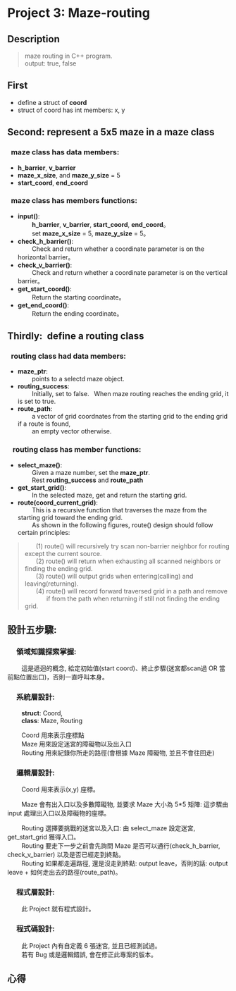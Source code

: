 # Project 3: Maze-routing

## Description
>  maze routing in C++ program.  
>  output: true, false

## First
  - define a struct of **coord**  
  - struct of coord has int members: x, y  

## Second: represent a 5x5 maze in a **maze** class
### &ensp;maze class has data members:
  - **h_barrier**, **v_barrier**
  - **maze_x_size**, and **maze_y_size** = 5
  - **start_coord**, **end_coord**

### &ensp;maze class has members functions:
- **input()**:  
    &ensp;&ensp;&ensp;&ensp; **h_barrier**, **v_barrier**, **start_coord**, **end_coord**。  
    &ensp;&ensp;&ensp;&ensp; set **maze_x_size** = 5, **maze_y_size** = 5。
- **check_h_barrier()**:  
    &ensp;&ensp;&ensp;&ensp; Check and return whether a coordinate parameter is on the horizontal barrier。
- **check_v_barrier()**:  
    &ensp;&ensp;&ensp;&ensp; Check and return whether a coordinate parameter is on the vertical barrier。
- **get_start_coord()**:  
    &ensp;&ensp;&ensp;&ensp; Return the starting coordinate。
- **get_end_coord()**:  
    &ensp;&ensp;&ensp;&ensp; Return the ending coordinate。

## Thirdly:&ensp;define a routing class 
### &ensp;routing class had data members:
  - **maze_ptr**:  
      &ensp;&ensp;&ensp;&ensp; points to a selectd maze object.
  - **routing_success**:  
      &ensp;&ensp;&ensp;&ensp; Initially, set to false.&ensp; When  maze routing reaches the ending grid, it is set to true.
  - **route_path**:  
      &ensp;&ensp;&ensp;&ensp; a vector of grid coordnates from the starting grid to the ending grid if a route is found,  
      &ensp;&ensp;&ensp;&ensp; an empty vector otherwise.

### &ensp; routing class has member functions:  
  - **select_maze()**:  
    &ensp;&ensp;&ensp;&ensp; Given a maze number, set the **maze_ptr**.  
    &ensp;&ensp;&ensp;&ensp; Rest **routing_success** and **route_path**
  - **get_start_grid()**:  
      &ensp;&ensp;&ensp;&ensp; In the selected maze, get and return the starting grid.
  - **route(coord_current_grid)**:  
      &ensp;&ensp;&ensp;&ensp; This is a recursive function that traverses the maze from the starting grid toward the ending grid.  
      &ensp;&ensp;&ensp;&ensp; As shown in the following figures, route() design should follow certain principles:    

> &ensp;&ensp;&ensp; (1) route() will recursively try scan non-barrier neighbor for routing except the current source.  
> &ensp;&ensp;&ensp; (2) route() will return when exhausting all scanned neighbors or finding the ending grid.  
> &ensp;&ensp;&ensp; (3) route() will output grids when entering(calling) and leaving(returning).  
> &ensp;&ensp;&ensp; (4) route() will record forward traversed grid in a path and remove   
> &ensp;&ensp;&ensp;&ensp;&ensp;&ensp;&ensp;if from the path when returning if still not finding the ending grid.

## 設計五步驟:
### &ensp;&ensp; 領域知識探索掌握:
  &ensp;&ensp;&ensp;&ensp;
  這是遞迴的概念, 給定初始值(start coord)、終止步驟(迷宮都scan過 OR 當前點位置出口)，否則一直呼叫本身。
  
### &ensp;&ensp; 系統層設計:
  &ensp;&ensp;&ensp;&ensp; **struct**: Coord,     
  &ensp;&ensp;&ensp;&ensp; **class**: Maze, Routing    
  
  &ensp;&ensp;&ensp;&ensp; Coord 用來表示座標點  
  &ensp;&ensp;&ensp;&ensp; Maze 用來設定迷宮的障礙物以及出入口  
  &ensp;&ensp;&ensp;&ensp; Routing 用來紀錄你所走的路徑(會根據 Maze 障礙物, 並且不會往回走)  
  
### &ensp;&ensp; 邏輯層設計:
  &ensp;&ensp;&ensp;&ensp; Coord 用來表示(x,y) 座標。
  
  &ensp;&ensp;&ensp;&ensp; Maze 會有出入口以及多數障礙物, 並要求 Maze 大小為 5*5 矩陣: 這步驟由 input 處理出入口以及障礙物的座標。  
  
  &ensp;&ensp;&ensp;&ensp; Routing 選擇要挑戰的迷宮以及入口: 由 select_maze 設定迷宮, get_start_grid 獲得入口。  
  &ensp;&ensp;&ensp;&ensp; Routing 要走下一步之前會先詢問 Maze 是否可以通行(check_h_barrier, check_v_barrier) 以及是否已經走到終點。  
  &ensp;&ensp;&ensp;&ensp; Routing 如果都走遍路徑, 還是沒走到終點: output leave，否則的話: output leave + 如何走出去的路徑(route_path)。  
  
### &ensp;&ensp; 程式層設計:
  &ensp;&ensp;&ensp;&ensp;
  此 Project 就有程式設計。
### &ensp;&ensp; 程式碼設計:
  &ensp;&ensp;&ensp;&ensp;
  此 Project 內有自定義 6 張迷宮, 並且已經測試過。  
  &ensp;&ensp;&ensp;&ensp;
  若有 Bug 或是邏輯錯誤, 會在修正此專案的版本。  

## 心得



